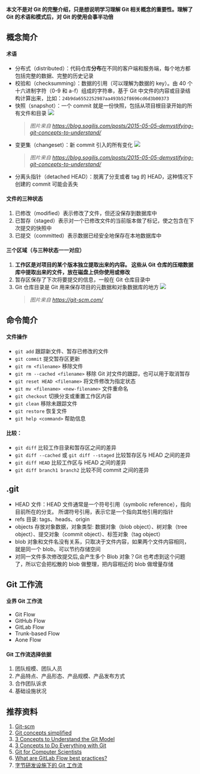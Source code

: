 **本文不是对 Git 的完整介绍，只是想说明学习理解 Git 相关概念的重要性。理解了 Git 的术语和模式后，对 Git 的使用会事半功倍**

## 概念简介

#### 术语

- 分布式（distributed）：代码仓库**分布**在不同的客户端和服务端，每个地方都包括完整的数据、完整的历史记录
- 校验和（checksumming）：数据的引用（可以理解为数据的 key）。由 40 个十六进制字符（0-9 和 a-f）组成的字符串，基于 Git 中文件的内容或目录结构计算出来，比如：`24b9da6552252987aa493b52f8696cd6d3b00373`
- 快照（snapshot）：一个 commit 就是一份快照，包括从项目根目录开始的所有文件和目录
  ![](https://p3-juejin.byteimg.com/tos-cn-i-k3u1fbpfcp/aea543dad5724c16b57e4ae7ae19067e~tplv-k3u1fbpfcp-zoom-1.image)
  > _图片来自 https://blog.sogilis.com/posts/2015-05-05-demystifying-git-concepts-to-understand/_
- 变更集（changeset）：新 commit 引入的所有变化
  ![](https://p3-juejin.byteimg.com/tos-cn-i-k3u1fbpfcp/5c92a621026244ec8dd0221f6c7b0489~tplv-k3u1fbpfcp-zoom-1.image)
  > _图片来自 https://blog.sogilis.com/posts/2015-05-05-demystifying-git-concepts-to-understand/_
- 分离头指针（detached HEAD）：脱离了分支或者 tag 的 HEAD，这种情况下创建的 commit 可能会丢失

#### 文件的三种状态

1. 已修改（modified）表示修改了文件，但还没保存到数据库中
2. 已暂存（staged）表示对一个已修改文件的当前版本做了标记，使之包含在下次提交的快照中
3. 已提交（committed）表示数据已经安全地保存在本地数据库中

#### 三个区域（与三种状态一一对应）

1. **工作区是对项目的某个版本独立提取出来的内容。 这些从 Git 仓库的压缩数据库中提取出来的文件，放在磁盘上供你使用或修改**
2. 暂存区保存了下次将要提交的信息，一般在 Git 仓库目录中
3. Git 仓库目录是 Git 用来保存项目的元数据和对象数据库的地方
   ![](https://p3-juejin.byteimg.com/tos-cn-i-k3u1fbpfcp/d9b021a3f3b246d2ab34f4f1d88b2c7b~tplv-k3u1fbpfcp-zoom-1.image)
   > _图片来自 https://git-scm.com/_

## 命令简介

#### 文件操作

- `git add` 跟踪新文件、暂存已修改的文件
- `git commit` 提交暂存区更新
- `git rm <filename>` 移除文件
- `git rm --cached <filename>` 移除 Git 对文件的跟踪，也可以用于取消暂存
- `git reset HEAD <filename>` 将文件修改为指定状态
- `git mv <filename> <new-filename>` 文件重命名
- `git checkout` 切换分支或重置工作区内容
- `git clean` 移除未跟踪文件
- `git restore` 恢复文件
- `git help <command>` 帮助信息

#### 比较：

- `git diff` 比较工作目录和暂存区之间的差异
- `git diff --cached` 或 `git diff --staged` 比较暂存区与 HEAD 之间的差异
- `git diff HEAD` 比较工作区与 HEAD 之间的差异
- `git diff branch1 branch2` 比较不同 commit 之间的差异

## .git

- HEAD 文件：HEAD 文件通常是一个符号引用（symbolic reference），指向目前所在的分支。 所谓符号引用，表示它是一个指向其他引用的指针
- refs 目录: tags、heads、origin
- objects 存放对象数据，对象类型: 数据对象（blob object）、树对象（tree object）、提交对象（commit object）、标签对象（tag object）
- blob 对象和文件名没有关系，只取决于文件内容，如果两个文件内容相同，就是同一个 blob。可以节约存储空间
- 对同一文件多次修改提交后,会产生多个 Blob 对象？Git 也考虑到这个问题了，所以它会把松散的 blob 做整理，把内容相近的 blob 做增量存储

## Git 工作流

#### 业界 Git 工作流

- Git Flow
- GitHub Flow
- GitLab Flow
- Trunk-based Flow
- Aone Flow

#### Git 工作流选择依据

1. 团队规模、团队人员
2. 产品特点、产品形态、产品规模、产品发布方式
3. 合作团队诉求
4. 基础设施状况

## 推荐资料

1. [Git-scm](https://git-scm.com)
2. [Git concepts simplified](<https://gitolite.com/gcs.html#(8)>)
3. [3 Concepts to Understand the Git Model](https://blog.sogilis.com/posts/2015-05-05-demystifying-git-concepts-to-understand/)
4. [3 Concepts to Do Everything with Git](https://blog.sogilis.com/posts/2015-05-12-demystifying-git-concepts/)
5. [Git for Computer Scientists](https://eagain.net/articles/git-for-computer-scientists/)
6. [What are GitLab Flow best practices?](https://about.gitlab.com/topics/version-control/what-are-gitlab-flow-best-practices/)
7. [字节研发设施下的 Git 工作流](https://juejin.cn/post/6875874533228838925#heading-20)
